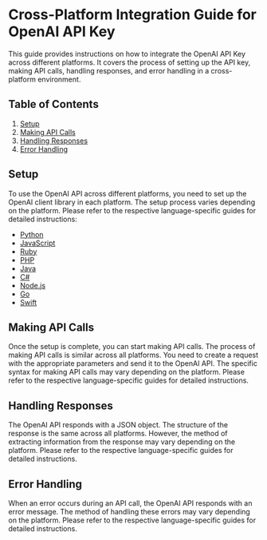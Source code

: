 # Cross-Platform Integration Guide for OpenAI API Key

This guide provides instructions on how to integrate the OpenAI API Key across different platforms. It covers the process of setting up the API key, making API calls, handling responses, and error handling in a cross-platform environment.

## Table of Contents

1. [Setup](#setup)
2. [Making API Calls](#making-api-calls)
3. [Handling Responses](#handling-responses)
4. [Error Handling](#error-handling)

## Setup

To use the OpenAI API across different platforms, you need to set up the OpenAI client library in each platform. The setup process varies depending on the platform. Please refer to the respective language-specific guides for detailed instructions:

- [Python](../language_guides/python.md)
- [JavaScript](../language_guides/javascript.md)
- [Ruby](../language_guides/ruby.md)
- [PHP](../language_guides/php.md)
- [Java](../language_guides/java.md)
- [C#](../language_guides/csharp.md)
- [Node.js](../language_guides/nodejs.md)
- [Go](../language_guides/go.md)
- [Swift](../language_guides/swift.md)

## Making API Calls

Once the setup is complete, you can start making API calls. The process of making API calls is similar across all platforms. You need to create a request with the appropriate parameters and send it to the OpenAI API. The specific syntax for making API calls may vary depending on the platform. Please refer to the respective language-specific guides for detailed instructions.

## Handling Responses

The OpenAI API responds with a JSON object. The structure of the response is the same across all platforms. However, the method of extracting information from the response may vary depending on the platform. Please refer to the respective language-specific guides for detailed instructions.

## Error Handling

When an error occurs during an API call, the OpenAI API responds with an error message. The method of handling these errors may vary depending on the platform. Please refer to the respective language-specific guides for detailed instructions.
